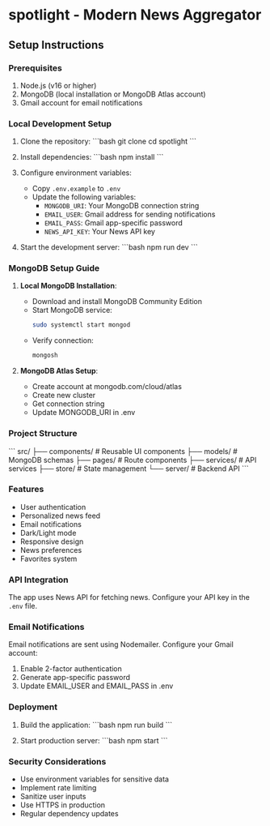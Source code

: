 # spotlight - Modern News Aggregator

## Setup Instructions

### Prerequisites
1. Node.js (v16 or higher)
2. MongoDB (local installation or MongoDB Atlas account)
3. Gmail account for email notifications

### Local Development Setup

1. Clone the repository:
\`\`\`bash
git clone <repository-url>
cd spotlight
\`\`\`

2. Install dependencies:
\`\`\`bash
npm install
\`\`\`

3. Configure environment variables:
   - Copy `.env.example` to `.env`
   - Update the following variables:
     - `MONGODB_URI`: Your MongoDB connection string
     - `EMAIL_USER`: Gmail address for sending notifications
     - `EMAIL_PASS`: Gmail app-specific password
     - `NEWS_API_KEY`: Your News API key

4. Start the development server:
\`\`\`bash
npm run dev
\`\`\`

### MongoDB Setup Guide

1. **Local MongoDB Installation**:
   - Download and install MongoDB Community Edition
   - Start MongoDB service:
     ```bash
     sudo systemctl start mongod
     ```
   - Verify connection:
     ```bash
     mongosh
     ```

2. **MongoDB Atlas Setup**:
   - Create account at mongodb.com/cloud/atlas
   - Create new cluster
   - Get connection string
   - Update MONGODB_URI in .env

### Project Structure

\`\`\`
src/
├── components/     # Reusable UI components
├── models/         # MongoDB schemas
├── pages/          # Route components
├── services/       # API services
├── store/          # State management
└── server/         # Backend API
\`\`\`

### Features
- User authentication
- Personalized news feed
- Email notifications
- Dark/Light mode
- Responsive design
- News preferences
- Favorites system

### API Integration
The app uses News API for fetching news. Configure your API key in the `.env` file.

### Email Notifications
Email notifications are sent using Nodemailer. Configure your Gmail account:
1. Enable 2-factor authentication
2. Generate app-specific password
3. Update EMAIL_USER and EMAIL_PASS in .env

### Deployment
1. Build the application:
\`\`\`bash
npm run build
\`\`\`

2. Start production server:
\`\`\`bash
npm start
\`\`\`

### Security Considerations
- Use environment variables for sensitive data
- Implement rate limiting
- Sanitize user inputs
- Use HTTPS in production
- Regular dependency updates